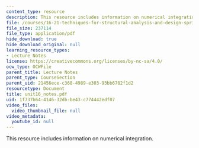 ```yaml
---
content_type: resource
description: This resource includes information on numerical integration.
file: /courses/16-21-techniques-for-structural-analysis-and-design-spring-2005/1f737b64414632dbbe43c774442edf07_unit16_notes.pdf
file_size: 237114
file_type: application/pdf
hide_download: true
hide_download_original: null
learning_resource_types:
- Lecture Notes
license: https://creativecommons.org/licenses/by-nc-sa/4.0/
ocw_type: OCWFile
parent_title: Lecture Notes
parent_type: CourseSection
parent_uid: 21456ece-c368-4989-e303-93bb6702f1d2
resourcetype: Document
title: unit16_notes.pdf
uid: 1f737b64-4146-32db-be43-c774442edf07
video_files:
  video_thumbnail_file: null
video_metadata:
  youtube_id: null
---
```

This resource includes information on numerical integration.